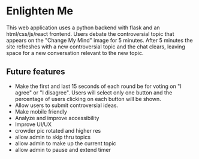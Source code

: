 # Enlighten Me
This web application uses a python backend with flask and an html/css/js/react frontend.
Users debate the controversial topic that appears on the "Change My Mind" image for 5 minutes.
After 5 minutes the site refreshes with a new controversial topic and the chat clears, leaving space
for a new conversation relevant to the new topic.

## Future features
- Make the first and last 15 seconds of each round be for voting on "I agree" or "I disagree". Users will select only one
button and the percentage of users clicking on each button will be shown.
- Allow users to submit controversial ideas.
- Make mobile friendly
- Analyze and improve accessibility
- Improve UI/UX
- crowder pic rotated and higher res
- allow admin to skip thru topics
- allow admin to make up the current topic
- allow admin to pause and extend timer
